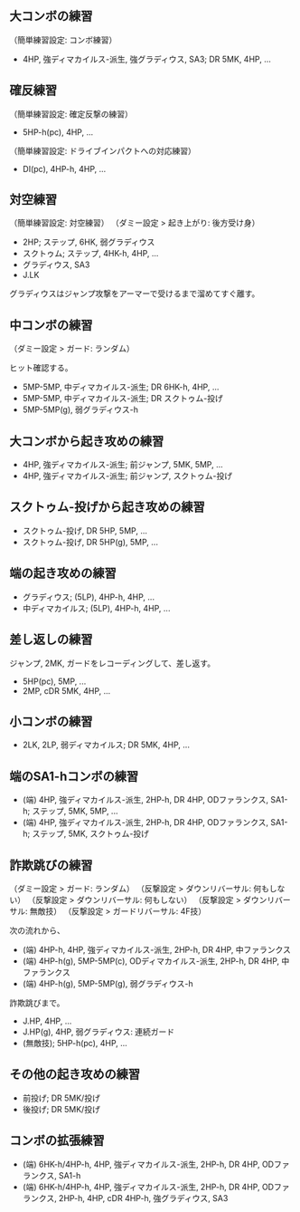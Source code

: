 ## 大コンボの練習

（簡単練習設定: コンボ練習）

- 4HP, 強ディマカイルス-派生, 強グラディウス, SA3; DR 5MK, 4HP, ...

## 確反練習

（簡単練習設定: 確定反撃の練習）

- 5HP-h(pc), 4HP, ...

（簡単練習設定: ドライブインパクトへの対応練習）

- DI(pc), 4HP-h, 4HP, ...

## 対空練習

（簡単練習設定: 対空練習）
（ダミー設定 > 起き上がり: 後方受け身）

- 2HP; ステップ, 6HK, 弱グラディウス
- スクトゥム; ステップ, 4HK-h, 4HP, ...
- グラディウス, SA3
- J.LK

グラディウスはジャンプ攻撃をアーマーで受けるまで溜めてすぐ離す。

## 中コンボの練習

（ダミー設定 > ガード: ランダム）

ヒット確認する。

- 5MP-5MP, 中ディマカイルス-派生; DR 6HK-h, 4HP, ...
- 5MP-5MP, 中ディマカイルス-派生; DR スクトゥム-投げ
- 5MP-5MP(g), 弱グラディウス-h

## 大コンボから起き攻めの練習

- 4HP, 強ディマカイルス-派生; 前ジャンプ, 5MK, 5MP, ...
- 4HP, 強ディマカイルス-派生; 前ジャンプ, スクトゥム-投げ

## スクトゥム-投げから起き攻めの練習

- スクトゥム-投げ, DR 5HP, 5MP, ...
- スクトゥム-投げ, DR 5HP(g), 5MP, ...

## 端の起き攻めの練習

- グラディウス; (5LP), 4HP-h, 4HP, ...
- 中ディマカイルス; (5LP), 4HP-h, 4HP, ...

## 差し返しの練習

ジャンプ, 2MK, ガードをレコーディングして、差し返す。

- 5HP(pc), 5MP, ...
- 2MP, cDR 5MK, 4HP, ...

## 小コンボの練習

- 2LK, 2LP, 弱ディマカイルス; DR 5MK, 4HP, ...

## 端のSA1-hコンボの練習

- (端) 4HP, 強ディマカイルス-派生, 2HP-h, DR 4HP, ODファランクス, SA1-h; ステップ, 5MK, 5MP, ...
- (端) 4HP, 強ディマカイルス-派生, 2HP-h, DR 4HP, ODファランクス, SA1-h; ステップ, 5MK, スクトゥム-投げ

## 詐欺跳びの練習

（ダミー設定 > ガード: ランダム）
（反撃設定 > ダウンリバーサル: 何もしない）
（反撃設定 > ダウンリバーサル: 何もしない）
（反撃設定 > ダウンリバーサル: 無敵技）
（反撃設定 > ガードリバーサル: 4F技）

次の流れから、

- (端) 4HP-h, 4HP, 強ディマカイルス-派生, 2HP-h, DR 4HP, 中ファランクス
- (端) 4HP-h(g), 5MP-5MP(c), ODディマカイルス-派生, 2HP-h, DR 4HP, 中ファランクス
- (端) 4HP-h(g), 5MP-5MP(g), 弱グラディウス-h

詐欺跳びまで。

- J.HP, 4HP, ...
- J.HP(g), 4HP, 弱グラディウス: 連続ガード
- (無敵技); 5HP-h(pc), 4HP, ...

## その他の起き攻めの練習

- 前投げ; DR 5MK/投げ
- 後投げ; DR 5MK/投げ

## コンボの拡張練習

- (端) 6HK-h/4HP-h, 4HP, 強ディマカイルス-派生, 2HP-h, DR 4HP, ODファランクス, SA1-h
- (端) 6HK-h/4HP-h, 4HP, 強ディマカイルス-派生, 2HP-h, DR 4HP, ODファランクス, 2HP-h, 4HP, cDR 4HP-h, 強グラディウス, SA3

